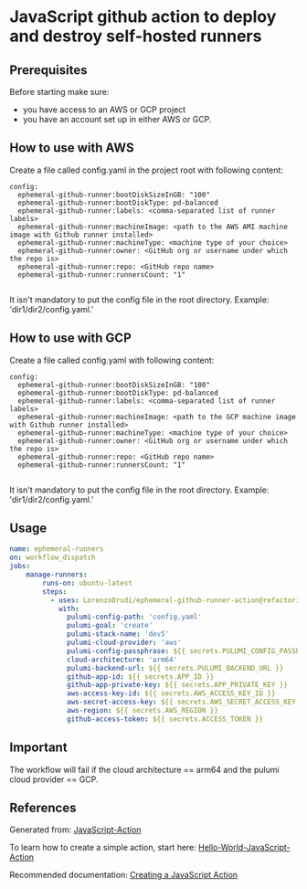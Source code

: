 # JavaScript github action to deploy and destroy self-hosted runners

## Prerequisites

Before starting make sure: 
- you have access to an AWS or GCP project
- you have an account set up in either AWS or GCP.


## How to use with AWS

Create a file called config.yaml in the project root with following content:
```
config:
  ephemeral-github-runner:bootDiskSizeInGB: "100"
  ephemeral-github-runner:bootDiskType: pd-balanced
  ephemeral-github-runner:labels: <comma-separated list of runner labels>
  ephemeral-github-runner:machineImage: <path to the AWS AMI machine image with Github runner installed>
  ephemeral-github-runner:machineType: <machine type of your choice>
  ephemeral-github-runner:owner: <GitHub org or username under which the repo is>
  ephemeral-github-runner:repo: <GitHub repo name>
  ephemeral-github-runner:runnersCount: "1"
  
 ```
 
 It isn't mandatory to put the  config file in the root directory. Example: 'dir1/dir2/config.yaml.'

## How to use with GCP

Create a file called config.yaml with following content:

```
config:
  ephemeral-github-runner:bootDiskSizeInGB: "100"
  ephemeral-github-runner:bootDiskType: pd-balanced
  ephemeral-github-runner:labels: <comma-separated list of runner labels>
  ephemeral-github-runner:machineImage: <path to the GCP machine image with Github runner installed>
  ephemeral-github-runner:machineType: <machine type of your choice>
  ephemeral-github-runner:owner: <GitHub org or username under which the repo is>
  ephemeral-github-runner:repo: <GitHub repo name>
  ephemeral-github-runner:runnersCount: "1"
  
```

It isn't mandatory to put the  config file in the root directory. Example: 'dir1/dir2/config.yaml.' 
 
## Usage

```yaml
name: ephemeral-runners
on: workflow_dispatch
jobs:
    manage-runners:
        runs-on: ubuntu-latest
        steps:
          - uses: LorenzoDrudi/ephemeral-github-runner-action@refactoring
            with:
              pulumi-config-path: 'config.yaml'
              pulumi-goal: 'create'
              pulumi-stack-name: 'dev5'
              pulumi-cloud-provider: 'aws'
              pulumi-config-passphrase: ${{ secrets.PULUMI_CONFIG_PASSPHRASE }}
              cloud-architecture: 'arm64'
              pulumi-backend-url: ${{ secrets.PULUMI_BACKEND_URL }}
              github-app-id: ${{ secrets.APP_ID }}
              github-app-private-key: ${{ secrets.APP_PRIVATE_KEY }}
              aws-access-key-id: ${{ secrets.AWS_ACCESS_KEY_ID }}
              aws-secret-access-key: ${{ secrets.AWS_SECRET_ACCESS_KEY }}
              aws-region: ${{ secrets.AWS_REGION }}
              github-access-token: ${{ secrets.ACCESS_TOKEN }}
```

## Important

The workflow will fail if the cloud architecture == arm64 and the pulumi cloud provider == GCP.

## References

Generated from: [JavaScript-Action](https://github.com/actions/javascript-action)

To learn how to create a simple action, start here: [Hello-World-JavaScript-Action](https://github.com/actions/hello-world-javascript-action)

Recommended documentation: [Creating a JavaScript Action](https://docs.github.com/en/actions/creating-actions/creating-a-javascript-action)
